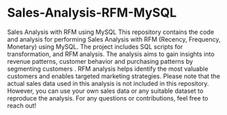 # Sales-Analysis-RFM-MySQL
 Sales Analysis with RFM using MySQL  This repository contains the code and analysis for performing Sales Analysis with RFM (Recency, Frequency, Monetary) using MySQL. The project includes SQL scripts for transformation, and RFM analysis.  The analysis aims to gain insights into revenue patterns, customer behavior and purchasing patterns by segmenting customers . RFM analysis helps identify the most valuable customers and enables targeted marketing strategies.  Please note that the actual sales data used in this analysis is not included in this repository. However, you can use your own sales data or any suitable dataset to reproduce the analysis.   For any questions or contributions, feel free to reach out!
